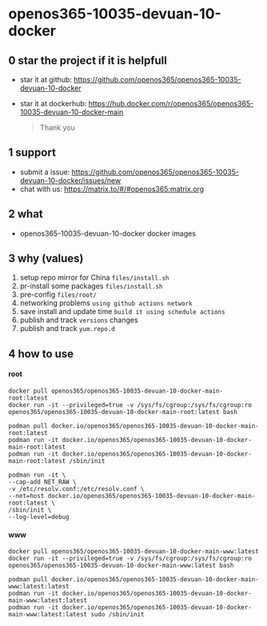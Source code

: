 # openos365-10035-devuan-10-docker

## 0 star the project if it is helpfull

* star it at github: https://github.com/openos365/openos365-10035-devuan-10-docker
* star it at dockerhub: https://hub.docker.com/r/openos365/openos365-10035-devuan-10-docker-main

  > Thank you

## 1 support

* submit a issue: https://github.com/openos365/openos365-10035-devuan-10-docker/issues/new
* chat with us: https://matrix.to/#/#openos365:matrix.org

## 2 what

* openos365-10035-devuan-10-docker docker images
  
## 3 why (values)

1. setup repo mirror for China `files/install.sh`
1. pr-install some packages `files/install.sh`
1. pre-config `files/root/`
1. networking problems `using github actions network`
1. save install and update time `build it using schedule actions`
1. publish and track `versions` changes
1. publish and track `yum.repo.d`

## 4 how to use

#### root
```
docker pull openos365/openos365-10035-devuan-10-docker-main-root:latest
docker run -it --privileged=true -v /sys/fs/cgroup:/sys/fs/cgroup:ro openos365/openos365-10035-devuan-10-docker-main-root:latest bash

podman pull docker.io/openos365/openos365-10035-devuan-10-docker-main-root:latest
podman run -it docker.io/openos365/openos365-10035-devuan-10-docker-main-root:latest
podman run -it docker.io/openos365/openos365-10035-devuan-10-docker-main-root:latest /sbin/init

podman run -it \
--cap-add NET_RAW \
-v /etc/resolv.conf:/etc/resolv.conf \
--net=host docker.io/openos365/openos365-10035-devuan-10-docker-main-root:latest \
/sbin/init \
--log-level=debug

```
#### www

```
docker pull openos365/openos365-10035-devuan-10-docker-main-www:latest
docker run -it --privileged=true -v /sys/fs/cgroup:/sys/fs/cgroup:ro openos365/openos365-10035-devuan-10-docker-main-www:latest bash

podman pull docker.io/openos365/openos365-10035-devuan-10-docker-main-www:latest:latest
podman run -it docker.io/openos365/openos365-10035-devuan-10-docker-main-www:latest:latest
podman run -it docker.io/openos365/openos365-10035-devuan-10-docker-main-www:latest:latest sudo /sbin/init
```
